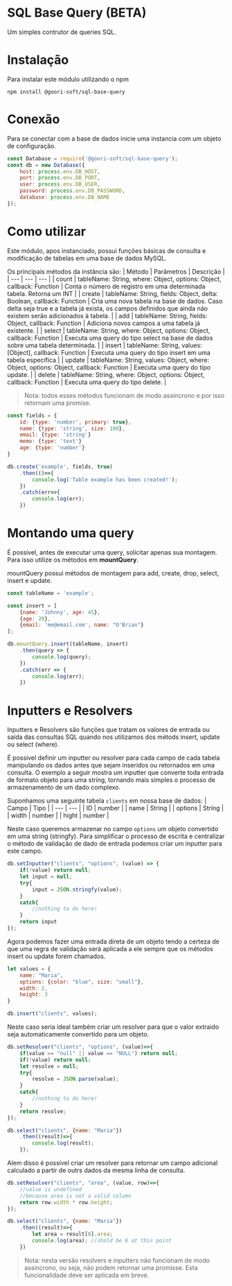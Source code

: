 # SQL Base Query (BETA)
Um simples contrutor de queries SQL.

# Instalação
Para instalar este módulo utilizando o npm
```
npm install @goori-soft/sql-base-query
```

# Conexão
Para se conectar com a base de dados inicie uma instancia com um objeto de configuração.
```javascript
const Database = require('@goori-soft/sql-base-query');
const db = new Database({
    host: process.env.DB_HOST,
    port: process.env.DB_PORT,
    user: process.env.DB_USER,
    password: process.env.DB_PASSWORD,
    database: process.env.DB_NAME
});
```

# Como utilizar
Este módulo, apos instanciado, possui funções básicas de consulta e modificação de tabelas em uma base de dados MySQL.

Os principais métodos da instância são:
| Método | Parâmetros | Descrição |
| --- | --- | --- |
| count | tableName: String, where: Object, options: Object, callback: Function | Conta o número de registro em uma determinada tabela. Retorna um INT |
| create | tableName: String, fields: Object, delta: Boolean, callback: Function | Cria uma nova tabela na base de dados. Caso delta seja true e a tabela já exista, os campos definidos que ainda não existem serão adicionados à tabela. |
| add | tableName: String, fields: Object, callback: Function | Adiciona novos campos a uma tabela já existente. |
| select | tableName: String, where: Object, options: Object, callback: Function | Executa uma query do tipo select na base de dados sobre uma tabela determinada. |
| insert | tableName: String, values: [Object], callback: Function | Executa uma query do tipo insert em uma tabela específica |
| update | tableName: String, values: Object, where: Object, options: Object, callback: Function | Executa uma query do tipo update. |
| delete | tableName: String, where: Object, options: Object, callback: Function | Executa uma query do tipo delete. |

>  Nota: todos esses métodos funcionam de modo assincrono e por isso retornam uma promise.

```javascript
const fields = {
    id: {type: 'number', primary: true},
    name: {type: 'string', size: 100},
    email: {type: 'string'}
    memo: {type: 'text'}
    age: {type: 'number'}
}

db.create('example', fields, true)
    .then(()=>{
        console.log('Table example has been created!');
    })
    .catch(err=>{
        console.log(err);
    })
```

# Montando uma query
É possível, antes de executar uma query, solicitar apenas sua montagem. Para isso utilize os métodos em **mountQuery**.

mountQuery possui métodos de montagem para add, create, drop, select, insert e update.
```javascript
const tableName = 'example';

const insert = [
    {name: 'Johnny', age: 45},
    {age: 20},
    {email: 'me@email.com', name: "O'Brian"}
];

db.mountQuery.insert(tableName, insert)
    .then(query => {
        console.log(query);
    })
    .catch(err => {
        console.log(err);
    })
```

# Inputters e Resolvers
Inputters e Resolvers são funções que tratam os valores de entrada ou saída das consultas SQL quando nos utilizamos dos métods insert, update ou select (where).

É possível definir um inputter ou resolver para cada campo de cada tabela manipulando os dados antes que sejam inseridos ou retornados em uma consulta. O exemplo a seguir mostra um inputter que converte toda entrada de formato objeto para uma string, tornando mais simples o processo de armazenamento de um dado complexo.

Suponhamos uma seguinte tabela `clients` em nossa base de dados:
| Campo | Tipo |
| --- | --- |
| ID | number |
| name | String |
| options | String |
| width | number |
| hight | number |

Neste caso queremos armazenar no campo `options` um objeto convertido em uma string (stringfy). Para simplificar o processo de escrita e centralizar o método de validação de dado de entrada podemos criar um inputter para este campo.

```javascript
db.setInputter("clients", "options", (value) => {
    if(!value) return null;
    let input = null;
    try{
        input = JSON.stringfy(value);
    }
    catch{
        //nothing to do here!
    }
    return input
});
```
Agora podemos fazer uma entrada direta de um objeto tendo a certeza de que uma regra de validação será aplicada a ele sempre que os métodos insert ou update forem chamados.
```javascript
let values = {
    name: "Maria",
    options: {color: "blue", size: "small"},
    width: 2,
    height: 3
}

db.insert("clients", values);
```
Neste caso seria ideal também criar um resolver para que o valor extraido seja automaticamente convertido para um objeto.
```javascript
db.setResolver("clients", "options", (value)=>{
    if(value == "null" || value == "NULL") return null;
    if(!value) return null;
    let resolve = null;
    try{
        resolve = JSON.parse(value);
    }
    catch{
        //nothing to do here!
    }
    return resolve;
});

db.select("clients", {name: "Maria"})
    .then((result)=>{
        console.log(result);
    });
```
Alem disso é possível criar um resolver para retornar um campo adicional calculado a partir de outrs dados da mesma linha de consulta.
```javascript
db.setResolver("clients", "area", (value, row)=>{
    //value is undefined
    //because area is not a valid column
    return row.width * row.height;
});

db.select("clients", {name: "Maria"})
    .then((result)=>{
        let area = result[0].area;
        console.log(area); //shold be 6 at this point
    })
```
> Nota: nesta versão resolvers e inputters não funcionam de modo assincrono, ou seja, não podem retornar uma promisse. Esta funcionalidade deve ser aplicada em breve.